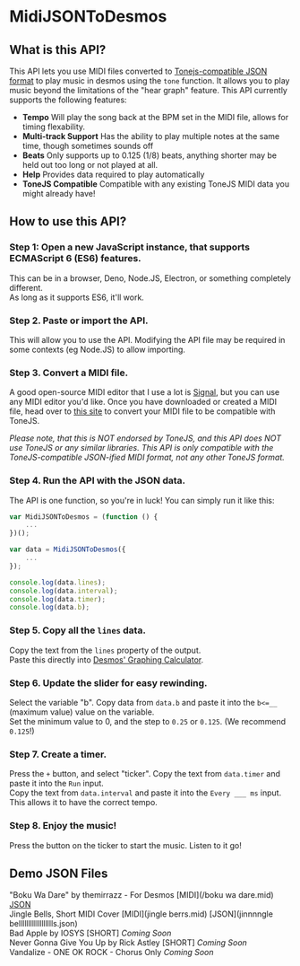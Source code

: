 # MidiJSONToDesmos

## What is this API?
This API lets you use MIDI files converted to [Tonejs-compatible JSON format](https://tonejs.github.io/Midi/) to play music in desmos using the `tone` function. It allows you to play music beyond the limitations of the "hear graph" feature. This API currently supports the following features:
* **Tempo** Will play the song back at the BPM set in the MIDI file, allows for timing flexability.
* **Multi-track Support** Has the ability to play multiple notes at the same time, though sometimes sounds off
* **Beats** Only supports up to 0.125 (1/8) beats, anything shorter may be held out too long or not played at all.
* **Help** Provides data required to play automatically
* **ToneJS Compatible** Compatible with any existing ToneJS MIDI data you might already have!

## How to use this API?
### Step 1: Open a new JavaScript instance, that supports ECMAScript 6 (ES6) features.
This can be in a browser, Deno, Node.JS, Electron, or something completely different.<br/>
As long as it supports ES6, it'll work.

### Step 2. Paste or import the API.
This will allow you to use the API. Modifying the API file may be required in some contexts (eg Node.JS) to allow importing.

### Step 3. Convert a MIDI file.
A good open-source MIDI editor that I use a lot is [Signal](https://signal.vercel.app), but you can use any MIDI editor you'd like. Once you have downloaded or created a MIDI file, head over to [this site](https://tonejs.github.io/Midi/) to convert your MIDI file to be compatible with ToneJS.

*Please note, that this is NOT endorsed by ToneJS, and this API does NOT use ToneJS or any similar libraries. This API is only compatible with the ToneJS-compatible JSON-ified MIDI format, not any other ToneJS format.*

### Step 4. Run the API with the JSON data.
The API is one function, so you're in luck! You can simply run it like this:
```javascript
var MidiJSONToDesmos = (function () {
    ...
})();

var data = MidiJSONToDesmos({
    ...
});

console.log(data.lines);
console.log(data.interval);
console.log(data.timer);
console.log(data.b);
```

### Step 5. Copy all the `lines` data.
Copy the text from the `lines` property of the output.<br/>
Paste this directly into [Desmos' Graphing Calculator](https://desmos.com/graphing).

### Step 6. Update the slider for easy rewinding.
Select the variable "b". Copy data from `data.b` and paste it into the `b<=__` (maximum value) value on the variable.<br/>
Set the minimum value to 0, and the step to `0.25` or `0.125`. (We recommend `0.125`!)

### Step 7. Create a timer.
Press the `+` button, and select "ticker". Copy the text from `data.timer` and paste it into the `Run` input.<br/>
Copy the text from `data.interval` and paste it into the `Every ___ ms` input. This allows it to have the correct tempo.

### Step 8. Enjoy the music!
Press the button on the ticker to start the music. Listen to it go!

## Demo JSON Files
"Boku Wa Dare" by themirrazz - For Desmos [MIDI](/boku wa dare.mid) [JSON](/boku-wa-dare.json)<br/>
Jingle Bells, Short MIDI Cover [MIDI](jingle berrs.mid) [JSON](jinnnngle belllllllllllllllllls.json)<br/>
Bad Apple by IOSYS [SHORT] *Coming Soon*<br/>
Never Gonna Give You Up by Rick Astley [SHORT] *Coming Soon*<br/>
Vandalize - ONE OK ROCK - Chorus Only *Coming Soon*<br/>

